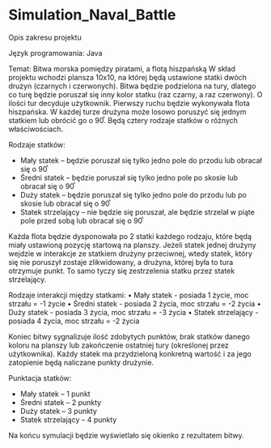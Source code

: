 # Simulation_Naval_Battle
Opis zakresu projektu

Język programowania: Java

Temat: Bitwa morska pomiędzy piratami, a flotą hiszpańską
W skład projektu wchodzi plansza 10x10, na której będą ustawione statki dwóch drużyn (czarnych i czerwonych). Bitwa będzie podzielona na tury, dlatego co turę będzie poruszał się inny kolor statku (raz czarny, a raz czerwony). O ilości tur decyduje użytkownik. Pierwszy ruchu będzie wykonywała flota hiszpańska. W każdej turze drużyna może losowo poruszyć się jednym statkiem lub obrócić go o 90֯. Będą cztery rodzaje statków o różnych właściwościach.

Rodzaje statków:
- Mały statek – będzie poruszał się tylko jedno pole do przodu lub obracał się o 90֯
- Średni statek – będzie poruszał się tylko jedno pole po skosie lub obracał się o 90֯
- Duży statek – będzie poruszał się tylko jedno pole do przodu lub po skosie lub obracał się o 90֯
- Statek strzelający – nie będzie się poruszał, ale będzie strzelał w piąte pole przed sobą lub obracał się o 90֯ 

Każda flota będzie dysponowała po 2 statki każdego rodzaju, które będą miały ustawioną pozycję startową na planszy. 
Jeżeli statek jednej drużyny wejdzie w interakcje ze statkiem drużyny przeciwnej, wtedy 
statek, który się nie poruszył zostaje zlikwidowany, a drużyna, której była to tura otrzymuje punkt. To 
samo tyczy się zestrzelenia statku przez statek strzelający.

Rodzaje interakcji między statkami:
• Mały statek - posiada 1 życie, moc strzału = -1 życie
• Średni statek - posiada 2 życia, moc strzału = -2 życia
• Duży statek - posiada 3 życia, moc strzału = -3 życia
• Statek strzelający - posiada 4 życia, moc strzału = -2 życia

Koniec bitwy sygnalizuje ilość zdobytych punktów, brak statków danego koloru na planszy lub zakończenie ostatniej tury (określonej przez użytkownika). 
Każdy statek ma przydzieloną konkretną wartość i za jego zatopienie będą naliczane punkty drużynie.

Punktacja statków:
- Mały statek – 1 punkt
- Średni statek – 2 punkty
- Duży statek – 3 punkty
- Statek strzelający – 4 punkty

Na końcu symulacji będzie wyświetlało się okienko z rezultatem bitwy.
